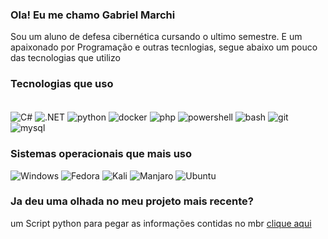 ### Ola! Eu me chamo Gabriel Marchi
Sou um aluno de defesa cibernética cursando o ultimo semestre. E um apaixonado por Programação e outras tecnlogias, segue abaixo um pouco das tecnologias que utilizo
### Tecnologias que uso
<div style="display: inline_block"></br>
    <img align="center" alt="C#" src="https://img.shields.io/badge/C%23-239120?style=for-the-badge&logo=c-sharp&logoColor=white">
    <img align="center" alt=".NET" src ="https://img.shields.io/badge/.NET-5C2D91?style=for-the-badge&logo=.net&logoColor=white">
    <img align="center" alt="python" src = "https://img.shields.io/badge/Python-3776AB?style=for-the-badge&logo=python&logoColor=white">
<img align="center" alt="docker" src = "https://img.shields.io/badge/docker-%230db7ed.svg?style=for-the-badge&logo=docker&logoColor=white">
<img align="center" alt="php" src="https://img.shields.io/badge/php-%23777BB4.svg?style=for-the-badge&logo=php&logoColor=white">
    <img align="center" alt="powershell" src = "https://img.shields.io/badge/PowerShell-%235391FE.svg?style=for-the-badge&logo=powershell&logoColor=white">
    <img align="center" alt="bash" src ="https://img.shields.io/badge/shell_script-%23121011.svg?style=for-the-badge&logo=gnu-bash&logoColor=white">
<img align="center" alt="git" src ="https://img.shields.io/badge/git-%23F05033.svg?style=for-the-badge&logo=git&logoColor=white">
</div>
<img align="center" alt="mysql" src ="https://img.shields.io/badge/mysql-%2300f.svg?style=for-the-badge&logo=mysql&logoColor=white">


### Sistemas operacionais que mais uso
![Windows](https://img.shields.io/badge/Windows-0078D6?style=for-the-badge&logo=windows&logoColor=white)
![Fedora](https://img.shields.io/badge/Fedora-294172?style=for-the-badge&logo=fedora&logoColor=white)
![Kali](https://img.shields.io/badge/Kali-268BEE?style=for-the-badge&logo=kalilinux&logoColor=white)
![Manjaro](https://img.shields.io/badge/Manjaro-35BF5C?style=for-the-badge&logo=Manjaro&logoColor=white)
![Ubuntu](https://img.shields.io/badge/Ubuntu-E95420?style=for-the-badge&logo=ubuntu&logoColor=white)

### Ja deu uma olhada no meu projeto mais recente?
um Script python para pegar as informações contidas no mbr [clique aqui](https://github.com/gaamarchi/mbr-parser)
